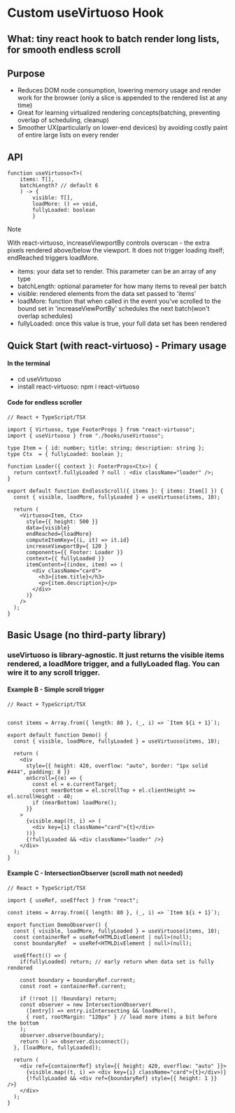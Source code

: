 # Custom useVirtuoso Hook

## What: tiny react hook to batch render long lists, for smooth endless scroll

## Purpose 
- Reduces DOM node consumption, lowering memory usage and render work for the browser (only a slice is appended to the rendered list at any time)
- Great for learning virtualized rendering concepts(batching, preventing overlap of scheduling, cleanup)
- Smoother UX(particularly on lower-end devices) by avoiding costly paint of entire large lists on every render

## API 

```
function useVirtuoso<T>(
    items: T[], 
    batchLength? // default 6
    ) -> { 
        visible: T[], 
        loadMore: () => void, 
        fullyLoaded: boolean 
        }
```
>[!NOTE] 
>With react-virtuoso, increaseViewportBy controls overscan - the extra pixels rendered above/below the viewport. 
>It does not trigger loading itself; endReached triggers loadMore.


- items: your data set to render. This parameter can be an array of any type
- batchLength: optional parameter for how many items to reveal per batch
- visible: rendered elements from the data set passed to 'items'
- loadMore: function that when called in the event you've scrolled to the bound set in 'increaseViewPortBy' 
schedules the next batch(won't overlap schedules)
- fullyLoaded: once this value is true, your full data set has been rendered

## Quick Start (with react-virtuoso) - Primary usage

#### In the terminal
- cd useVirtuoso
- install react-virtuoso: npm i react-virtuoso

#### Code for endless scroller
```
// React + TypeScript/TSX

import { Virtuoso, type FooterProps } from "react-virtuoso";
import { useVirtuoso } from "./hooks/useVirtuoso";

type Item = { id: number; title: string; description: string };
type Ctx  = { fullyLoaded: boolean };

function Loader({ context }: FooterProps<Ctx>) {
  return context?.fullyLoaded ? null : <div className="loader" />;
}

export default function EndlessScroll({ items }: { items: Item[] }) {
  const { visible, loadMore, fullyLoaded } = useVirtuoso(items, 10);

  return (
    <Virtuoso<Item, Ctx>
      style={{ height: 500 }}
      data={visible}
      endReached={loadMore}
      computeItemKey={(i, it) => it.id}
      increaseViewportBy={ 120 }
      components={{ Footer: Loader }}
      context={{ fullyLoaded }}
      itemContent={(index, item) => (
        <div className="card">
          <h3>{item.title}</h3>
          <p>{item.description}</p>
        </div>
      )}
    />
  );
}

```

## Basic Usage (no third-party library)

### useVirtuoso is library-agnostic. It just returns the visible items rendered, a loadMore trigger, and a fullyLoaded flag. You can wire it to any scroll trigger.

#### Example B - Simple scroll trigger
```
// React + TypeScript/TSX


const items = Array.from({ length: 80 }, (_, i) => `Item ${i + 1}`);

export default function Demo() {
  const { visible, loadMore, fullyLoaded } = useVirtuoso(items, 10);

  return (
    <div
      style={{ height: 420, overflow: "auto", border: "1px solid #444", padding: 8 }}
      onScroll={(e) => {
        const el = e.currentTarget;
        const nearBottom = el.scrollTop + el.clientHeight >= el.scrollHeight - 40;
        if (nearBottom) loadMore();
      }}
    >
      {visible.map((t, i) => (
        <div key={i} className="card">{t}</div>
      ))}
      {!fullyLoaded && <div className="loader" />}
    </div>
  );
}

```

#### Example C - IntersectionObserver (scroll math not needed)

```
// React + TypeScript/TSX

import { useRef, useEffect } from "react";

const items = Array.from({ length: 80 }, (_, i) => `Item ${i + 1}`);

export function DemoObserver() {
  const { visible, loadMore, fullyLoaded } = useVirtuoso(items, 10);
  const containerRef = useRef<HTMLDivElement | null>(null);
  const boundaryRef  = useRef<HTMLDivElement | null>(null);

  useEffect(() => {
    if(fullyLoaded) return; // early return when data set is fully rendered

    const boundary = boundaryRef.current;
    const root = containerRef.current;

    if (!root || !boundary) return;
    const observer = new IntersectionObserver(
      ([entry]) => entry.isIntersecting && loadMore(),
      { root, rootMargin: "120px" } // load more items a bit before the bottom
    );
    observer.observe(boundary);
    return () => observer.disconnect();
  }, [loadMore, fullyLoaded]);

  return (
    <div ref={containerRef} style={{ height: 420, overflow: "auto" }}>
      {visible.map((t, i) => <div key={i} className="card">{t}</div>)}
      {!fullyLoaded && <div ref={boundaryRef} style={{ height: 1 }} />}
    </div>
  );
}

```




